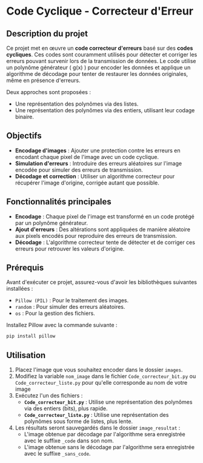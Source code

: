 # Code Cyclique - Correcteur d'Erreur

## Description du projet

Ce projet met en œuvre un **code correcteur d'erreurs** basé sur des **codes cycliques**. Ces codes sont couramment utilisés pour détecter et corriger les erreurs pouvant survenir lors de la transmission de données. Le code utilise un polynôme générateur \( g(x) \) pour encoder les données et applique un algorithme de décodage pour tenter de restaurer les données originales, même en présence d'erreurs.  

Deux approches sont proposées :
- Une représentation des polynômes via des listes.
- Une représentation des polynômes via des entiers, utilisant leur codage binaire.

## Objectifs

- **Encodage d'images** : Ajouter une protection contre les erreurs en encodant chaque pixel de l'image avec un code cyclique.
- **Simulation d'erreurs** : Introduire des erreurs aléatoires sur l'image encodée pour simuler des erreurs de transmission.
- **Décodage et correction** : Utiliser un algorithme correcteur pour récupérer l'image d'origine, corrigée autant que possible.

## Fonctionnalités principales

- **Encodage** : Chaque pixel de l'image est transformé en un code protégé par un polynôme générateur.
- **Ajout d'erreurs** : Des altérations sont appliquées de manière aléatoire aux pixels encodés pour reproduire des erreurs de transmission.
- **Décodage** : L'algorithme correcteur tente de détecter et de corriger ces erreurs pour retrouver les valeurs d'origine.

## Prérequis

Avant d'exécuter ce projet, assurez-vous d'avoir les bibliothèques suivantes installées :  

- `Pillow (PIL)` : Pour le traitement des images.  
- `random` : Pour simuler des erreurs aléatoires.  
- `os` : Pour la gestion des fichiers.  

Installez Pillow avec la commande suivante :  

```bash
pip install pillow
```

## Utilisation

1. Placez l'image que vous souhaitez encoder dans le dossier `images`.  
2. Modifiez la variable `nom_image` dans le fichier `Code_correcteur_bit.py` ou `Code_correcteur_liste.py` pour qu'elle corresponde au nom de votre image  
3. Exécutez l'un des fichiers :  
   - **`Code_correcteur_bit.py`** : Utilise une représentation des polynômes via des entiers (bits), plus rapide.  
   - **`Code_correcteur_liste.py`** : Utilise une représentation des polynômes sous forme de listes, plus lente.  
4. Les résultats seront sauvegardés dans le dossier `image_resultat` :  
   - L'image obtenue par décodage par l'algorithme sera enregistrée avec le suffixe `_code` dans son nom.  
   - L'image obtenue sans le décodage par l'algorithme sera enregistrée avec le suffixe `_sans_code`.

